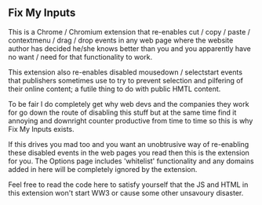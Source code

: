 ## Fix My Inputs

This is a Chrome / Chromium extension that re-enables cut / copy / paste / contextmenu / drag / drop
events in any web page where the website author has decided he/she knows better than you and you 
apparently have no want / need for that functionality to work.

This extension also re-enables disabled mousedown / selectstart events that publishers sometimes use
to try to prevent selection and pilfering of their online content; a futile thing to do with public HMTL content.


To be fair I do completely get why web devs and the companies they work for go down the route of 
disabling this stuff but at the same time find it annoying and downright counter productive from
time to time so this is why Fix My Inputs exists.

If this drives you mad too and you want an unobtrusive way of re-enabling these disabled events in the
web pages you read then this is the extension for you. The Options page includes 'whitelist' functionality
and any domains added in here will be completely ignored by the extension.

Feel free to read the code here to satisfy yourself that the JS and HTML in this extension won't start WW3
or cause some other unsavoury disaster.